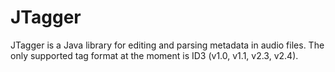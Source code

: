 # JTagger
JTagger is a Java library for editing and parsing metadata in audio files. The only supported tag format at the moment is ID3 (v1.0, v1.1, v2.3, v2.4).
